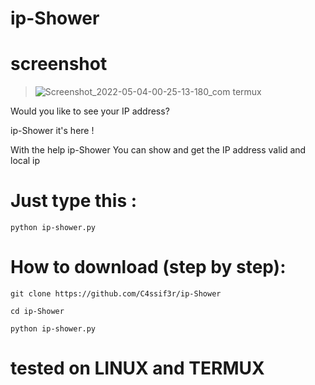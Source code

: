 # ip-Shower

# screenshot

> ![Screenshot_2022-05-04-00-25-13-180_com termux](https://user-images.githubusercontent.com/79422726/166555607-f3a07b65-755a-485f-beb3-632a12619a7c.jpg)


Would you like to see your IP address?

ip-Shower it's here !

With the help ip-Shower You can show and get the IP address valid and local ip

# Just type this :

`python ip-shower.py`

# How to download (step by step):

`git clone https://github.com/C4ssif3r/ip-Shower`

`cd ip-Shower`

`python ip-shower.py`


# tested on LINUX and TERMUX
